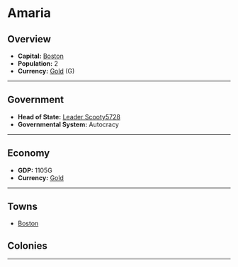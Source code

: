 # Amaria

## Overview

- **Capital:** [Boston](Boston)
- **Population:** 2
- **Currency:** [Gold](Gold) (G)

---

## Government

- **Head of State:** [Leader Scooty5728](Scooty5728)
- **Governmental System:** Autocracy

---

## Economy

- **GDP:** <!-- GDP -->1105G<!-- GDP -->
- **Currency:** [Gold](Gold)

---

## Towns

- [Boston](Boston)

## Colonies



---